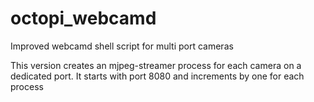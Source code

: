 # octopi_webcamd
Improved webcamd shell script for multi port cameras

This version creates an mjpeg-streamer process for each camera on a dedicated port. It starts with port 8080 and increments by one for each process
